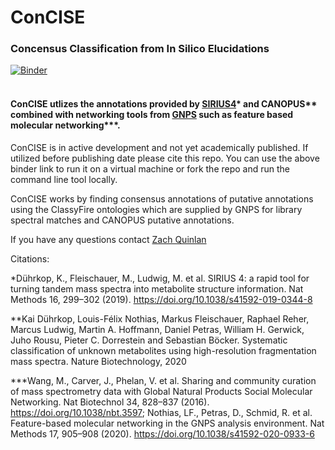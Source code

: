# ConCISE 
### Concensus Classification from In Silico Elucidations
[![Binder](https://mybinder.org/badge_logo.svg)](https://mybinder.org/v2/gh/Zquinlan/conCISE/HEAD?labpath=src%2FCommnadLineTool%2FconCISE.ipynb)
<br>
<br>
#### ConCISE utlizes the annotations provided by [SIRIUS4](https://bio.informatik.uni-jena.de/software/)* and CANOPUS** combined with networking tools from [GNPS](https://gnps.ucsd.edu/ProteoSAFe/static/gnps-splash.jsp) such as feature based molecular networking***.



ConCISE is in active development and not yet academically published. If utilized before publishing date please cite this repo. You can use the above binder link to run it on a virtual machine or fork the repo and run the command line tool locally. 

ConCISE works by finding consensus annotations of putative annotations using the ClassyFire ontologies which are supplied by GNPS for library spectral matches and CANOPUS putative annotations. 

If you have any questions contact [Zach Quinlan](mailto:zquinlan@gmail.com)


Citations:

*Dührkop, K., Fleischauer, M., Ludwig, M. et al. SIRIUS 4: a rapid tool for turning tandem mass spectra into metabolite structure information. Nat Methods 16, 299–302 (2019). https://doi.org/10.1038/s41592-019-0344-8

**Kai Dührkop, Louis-Félix Nothias, Markus Fleischauer, Raphael Reher, Marcus Ludwig, Martin A. Hoffmann, Daniel Petras, William H. Gerwick, Juho Rousu, Pieter C. Dorrestein and Sebastian Böcker. Systematic classification of unknown metabolites using high-resolution fragmentation mass spectra. Nature Biotechnology, 2020

***Wang, M., Carver, J., Phelan, V. et al. Sharing and community curation of mass spectrometry data with Global Natural Products Social Molecular Networking. Nat Biotechnol 34, 828–837 (2016). https://doi.org/10.1038/nbt.3597; Nothias, LF., Petras, D., Schmid, R. et al. Feature-based molecular networking in the GNPS analysis environment. Nat Methods 17, 905–908 (2020). https://doi.org/10.1038/s41592-020-0933-6
